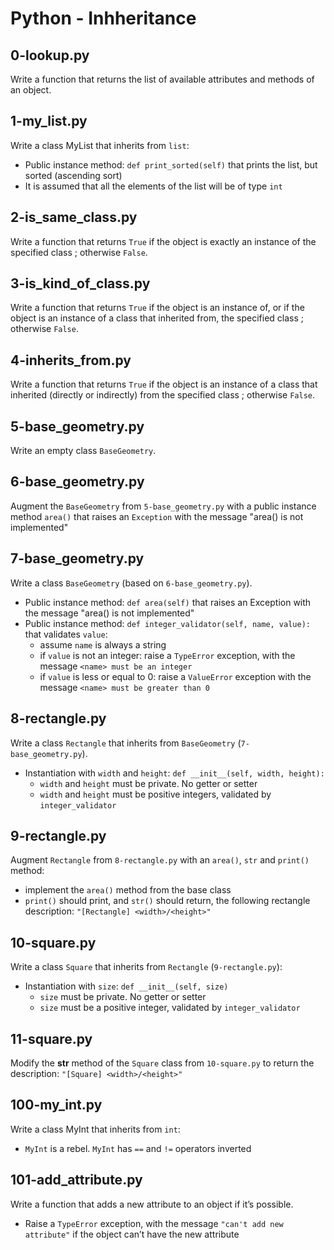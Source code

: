 # Python - Inhheritance

## 0-lookup.py
Write a function that returns the list of available attributes and methods of an object.

## 1-my_list.py
Write a class MyList that inherits from `list`:
- Public instance method: `def print_sorted(self)` that prints the list, but sorted (ascending sort)
- It is assumed that all the elements of the list will be of type `int`

## 2-is_same_class.py
Write a function that returns `True` if the object is exactly an instance of the specified class ; otherwise `False`.

## 3-is_kind_of_class.py
Write a function that returns `True` if the object is an instance of, or if the object is an instance of a class that inherited from, the specified class ; otherwise `False`.

## 4-inherits_from.py
Write a function that returns `True` if the object is an instance of a class that inherited (directly or indirectly) from the specified class ; otherwise `False`.

## 5-base_geometry.py
Write an empty class `BaseGeometry`.

## 6-base_geometry.py
Augment the `BaseGeometry` from `5-base_geometry.py` with a public instance method `area()` that raises an `Exception` with the message "area() is not implemented"

## 7-base_geometry.py
Write a class `BaseGeometry` (based on `6-base_geometry.py`).
- Public instance method: `def area(self)` that raises an Exception with the message "area() is not implemented"
- Public instance method: `def integer_validator(self, name, value):` that validates `value`:
  - assume `name` is always a string
  - if `value` is not an integer: raise a `TypeError` exception, with the message `<name> must be an integer`
  - if `value` is less or equal to 0: raise a `ValueError` exception with the message `<name> must be greater than 0`

## 8-rectangle.py
Write a class `Rectangle` that inherits from `BaseGeometry` (`7-base_geometry.py`).
- Instantiation with `width` and `height`: `def __init__(self, width, height):`
  - `width` and `height` must be private. No getter or setter
  - `width` and `height` must be positive integers, validated by `integer_validator`

## 9-rectangle.py
Augment `Rectangle` from `8-rectangle.py` with an `area()`, `str` and `print()` method:
- implement the `area()` method from the base class
- `print()` should print, and `str()` should return, the following rectangle description: `"[Rectangle] <width>/<height>"`

## 10-square.py
Write a class `Square` that inherits from `Rectangle` (`9-rectangle.py`):
- Instantiation with `size`: `def __init__(self, size)`
  - `size` must be private. No getter or setter
  - `size` must be a positive integer, validated by `integer_validator`

## 11-square.py
Modify the __str__ method of the `Square` class from `10-square.py` to return the description: `"[Square] <width>/<height>"`

## 100-my_int.py
Write a class MyInt that inherits from `int`:
- `MyInt` is a rebel. `MyInt` has `==` and `!=` operators inverted

## 101-add_attribute.py
Write a function that adds a new attribute to an object if it’s possible.
- Raise a `TypeError` exception, with the message `"can't add new attribute"` if the object can’t have the new attribute
